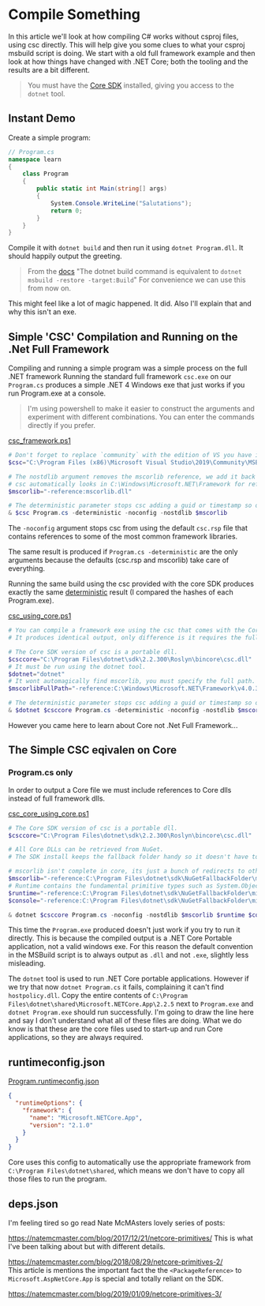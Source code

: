 # Compile Something

In this article we'll look at how compiling C# works without csproj files, using csc directly.
This will help give you some clues to what your csproj msbuild script is doing.
We start with a old full framework example and then look at how things have changed with .NET Core;
both the tooling and the results are a bit different. 

> You must have the [Core SDK](https://dotnet.microsoft.com/download) installed, giving you access to the `dotnet` tool.

## Instant Demo

Create a simple program:

```csharp
// Program.cs
namespace learn
{
    class Program
    {
        public static int Main(string[] args)
        {
            System.Console.WriteLine("Salutations");
            return 0;
        }
    }
}
```

Compile it with `dotnet build` and then run it using `dotnet Program.dll`.
It should happily output the greeting.

> From the [docs](https://docs.microsoft.com/en-us/dotnet/core/tools/dotnet-msbuild)
> "The dotnet build command is equivalent to `dotnet msbuild -restore -target:Build`"
> For convenience we can use this from now on.

This might feel like a lot of magic happened. It did. Also I'll explain that and why this isn't an exe.


## Simple 'CSC' Compilation and Running on the .Net Full Framework

Compiling and running a simple program was a simple process on the full .NET framework
Running the standard full framework `csc.exe` on our `Program.cs` produces a simple .NET 4 Windows exe that just works if you run Program.exe at a console.

> I'm using powershell to make it easier to construct the arguments and experiment with different combinations.
> You can enter the commands directly if you prefer.

[csc_framework.ps1](https://github.com/t3hmun/AspCoreFromScratch/blob/master/002_compile_something/csc_framework.ps1)

```powershell
# Don't forget to replace `community` with the edition of VS you have installed. 
$csc="C:\Program Files (x86)\Microsoft Visual Studio\2019\Community\MSBuild\Current\Bin\Roslyn\csc.exe"

# The nostdlib argument removes the mscorlib reference, we add it back in explicitly as a demonstration.
# csc automatically looks in C:\Windows\Microsoft.NET\Framework for references without full path not present in the current folder.
$mscorlib="-reference:mscorlib.dll"

# The deterministic parameter stops csc adding a guid or timestamp so outputs are always identical given the same inputs.
& $csc Program.cs -deterministic -noconfig -nostdlib $mscorlib
```

The `-noconfig` argument stops csc from using the default `csc.rsp` file that contains references to some of the most common framework libraries.

The same result is produced if `Program.cs -deterministic` are the only arguments because the defaults (csc.rsp and mscorlib) take care of everything.

Running the same build using the csc provided with the core SDK produces exactly the same [deterministic](https://docs.microsoft.com/en-us/dotnet/csharp/language-reference/compiler-options/deterministic-compiler-option) result (I compared the hashes of each Program.exe).

[csc_using_core.ps1](https://github.com/t3hmun/AspCoreFromScratch/blob/master/002_compile_something/csc_framework_using_core.ps1)

```powershell
# You can compile a framework exe using the csc that comes with the Core SDK.
# It produces identical output, only difference is it requires the full path of mscorlib.

# The Core SDK version of csc is a portable dll.
$csccore="C:\Program Files\dotnet\sdk\2.2.300\Roslyn\bincore\csc.dll"
# It must be run using the dotnet tool.
$dotnet="dotnet"
# It wont automagically find mscorlib, you must specify the full path. 
$mscorlibFullPath="-reference:C:\Windows\Microsoft.NET\Framework\v4.0.30319\mscorlib.dll"

# The deterministic parameter stops csc adding a guid or timestamp so outputs are always identical given the same inputs.
& $dotnet $csccore Program.cs -deterministic -noconfig -nostdlib $mscorlibFullPath
```

However you came here to learn about Core not .Net Full Framework...


## The Simple CSC eqivalen on Core

### Program.cs only

In order to output a Core file we must include references to Core dlls instead of full framework dlls.

[csc_core_using_core.ps1](https://github.com/t3hmun/AspCoreFromScratch/blob/master/002_compile_something/csc_core_using_core.ps1)

```powershell
# The Core SDK version of csc is a portable dll.
$csccore="C:\Program Files\dotnet\sdk\2.2.300\Roslyn\bincore\csc.dll"

# All Core DLLs can be retrieved from NuGet.
# The SDK install keeps the fallback folder handy so it doesn't have to restore the packagers from the internet.

# mscorlib isn't complete in core, its just a bunch of redirects to other libs.
$mscorlib="-reference:C:\Program Files\dotnet\sdk\NuGetFallbackFolder\microsoft.netcore.app\2.1.0\ref\netcoreapp2.1\mscorlib.dll"
# Runtime contains the fundamental primitive types such as System.Object and System.Int16
$runtime="-reference:C:\Program Files\dotnet\sdk\NuGetFallbackFolder\microsoft.netcore.app\2.1.0\ref\netcoreapp2.1\System.Runtime.dll"
$console="-reference:C:\Program Files\dotnet\sdk\NuGetFallbackFolder\microsoft.netcore.app\2.1.0\ref\netcoreapp2.1\System.Console.dll"

& dotnet $csccore Program.cs -noconfig -nostdlib $mscorlib $runtime $console
```

This time the `Program.exe` produced doesn't just work if you try to run it directly.
This is because the compiled output is a .NET Core Portable application, not a valid windows exe.
For this reason the default convention in the MSBuild script is to always output as `.dll` and not `.exe`, slightly less misleading.

The `dotnet` tool is used to run .NET Core portable applications. 
However if we try that now `dotnet Program.cs` it fails, complaining it can't find `hostpolicy.dll`.
Copy the entire contents of `C:\Program Files\dotnet\shared\Microsoft.NETCore.App\2.2.5` next to `Program.exe` and `dotnet Program.exe` should run successfully.
I'm going to draw the line here and say I don't understand what all of these files are doing.
What we do know is that these are the core files used to start-up and run Core applications, so they are always required.

## runtimeconfig.json

[Program.runtimeconfig.json](https://github.com/t3hmun/AspCoreFromScratch/blob/master/002_compile_something/Program.runtimeconfig.json)

```json
{
  "runtimeOptions": {
    "framework": {
      "name": "Microsoft.NETCore.App",
      "version": "2.1.0"
    }
  }
}
```

Core uses this config to automatically use the appropriate framework from `C:\Program Files\dotnet\shared`, 
which means we don't have to copy all those files to run the program.

## deps.json

I'm feeling tired so go read Nate McMAsters lovely series of posts:

https://natemcmaster.com/blog/2017/12/21/netcore-primitives/
 This is what I've been talking about but with different details.

https://natemcmaster.com/blog/2018/08/29/netcore-primitives-2/  
 This article is mentions the important fact the the `<PackageReference>` to `Microsoft.AspNetCore.App` is special and totally reliant on the SDK.

https://natemcmaster.com/blog/2019/01/09/netcore-primitives-3/
